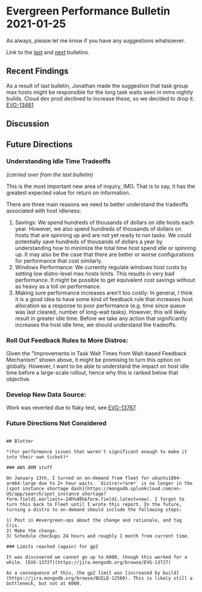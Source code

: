 # Evergreen Performance Bulletin 2021-01-25

As always, please let me know if you have any suggestions whatsoever.

Link to the [last](https://hhoke.github.io/evergreen_task_analysis/2021-01-11.html) and [next](https://hhoke.github.io/evergreen_task_analysis/2021-02-08.html) bulletins.

## Recent Findings

As a result of last bulletin, Jonathan made the suggestion that task group max hosts might be responsible for the long task waits seen in mms nightly builds. Cloud dev prod declined to increase these, so we decided to drop it. [EVG-13461](https://jira.mongodb.org/browse/EVG-13461)

## Discussion

## Future Directions

### Understanding Idle Time Tradeoffs

*(carried over from the last bulletin)*

This is the most important new area of inquiry, IMO. That is to say, it has the greatest expected value for return on information.

There are three main reasons we need to better understand the tradeoffs associated with host idleness:

1. Savings: We spend hundreds of thousands of dollars on idle hosts each year. However, we also spend hundreds of thousands of dollars on hosts that are spinning up and are not yet ready to run tasks. We could potentially save hundreds of thousands of dollars a year by understanding how to minimize the total time host spend idle or spinning up. It may also be the case that there are better or worse configurations for performance that cost similarly.
2. Windows Performance: We currently regulate windows host costs by setting low distro-level max hosts limits. This results in very bad performance. It might be possible to get equivalent cost savings without as heavy as a toll on performance. 
3. Making sure performance increases aren't too costly: In general, I think it is a good idea to have some kind of feedback rule that increases host allocation as a response to poor performance (e.g. time since queue was last cleared, number of long-wait tasks). However, this will likely result in greater idle time. Before we take any action that significantly increases the host idle time, we should understand the tradeoffs.

### Roll Out Feedback Rules to More Distros:

Given the "Improvements in Task Wait Times from Wait-based Feedback Mechanism" shown above, it might be promising to turn this option on globally. However, I want to be able to understand the impact on host idle time before a large-scale rollout, hence why this is ranked below that objective.

### Develop New Data Source: 

Work was reverted due to flaky test, see [EVG-13767](https://jira.mongodb.org/browse/EVG-13767).

### Future Directions Not Considered

~~~

## Blotter

*(For performance issues that weren't significant enough to make it into their own ticket)*

### AWS ARM stuff

On January 13th, I turned on on-demand from fleet for ubuntu1804-arm64-large due to 2+ hour waits. `distro!=*arm*` is no longer in the [spot instance shortage dash](https://mongodb.splunkcloud.com/en-US/app/search/spot_instance_shortage?form.field1.earliest=-24h%40h&form.field1.latest=now). I forgot to turn this back to Fleet until I wrote this report. In the future, turning a distro to on-demand should include the following steps:

1) Post in #evergreen-ops about the change and rationale, and tag Cris.
2) Make the change.
3) Schedule checkups 24 hours and roughly 1 month from current time.

### Limits reached (again) for gp2

It was discovered we cannot go up to 6000, though this worked for a while. [EVG-13727](https://jira.mongodb.org/browse/EVG-13727)

As a consequence of this, the gp2 limit was [increased by build](https://jira.mongodb.org/browse/BUILD-12560). This is likely still a bottleneck, but not at 6000.


